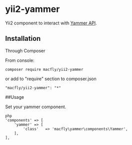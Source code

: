 # yii2-yammer

Yii2 component to interact with [Yammer API](https://developer.yammer.com/docs/).

## Installation
Through Composer

From console:
```
composer require macfly/yii2-yammer
```
or add to "require" section to composer.json
```
"macfly/yii2-yammer": "*"
```
##Usage

Set your yammer component.

```
php
'components' => [
    'yammer' => [
        'class'   => 'macfly\yammer\components\Yammer',
    ],
],
```